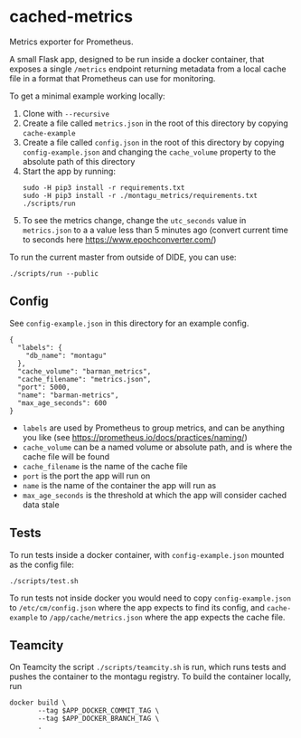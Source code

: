 # cached-metrics
Metrics exporter for Prometheus. 

A small Flask app, designed to be run inside a docker container, that exposes a single `/metrics` endpoint 
returning metadata from a local cache file in a format that Prometheus can use for monitoring. 

To get a minimal example working locally:

1. Clone with `--recursive`
2. Create a file called `metrics.json` in the root of this directory by copying `cache-example`
3. Create a file called `config.json` in the root of this directory by copying `config-example.json` 
and changing the `cache_volume` property to the absolute path of this directory
4. Start the app by running:
    ```
    sudo -H pip3 install -r requirements.txt
    sudo -H pip3 install -r ./montagu_metrics/requirements.txt
    ./scripts/run
    ```
5. To see the metrics change, change the `utc_seconds` value in `metrics.json` to a a value less
than 5 minutes ago (convert current time to seconds here https://www.epochconverter.com/)

To run the current master from outside of DIDE, you can use:

```
./scripts/run --public
```

## Config

See `config-example.json` in this directory for an example config.

```
{
  "labels": {
    "db_name": "montagu"
  },
  "cache_volume": "barman_metrics",
  "cache_filename": "metrics.json",
  "port": 5000,
  "name": "barman-metrics",
  "max_age_seconds": 600
}
```

* `labels` are used by Prometheus to group metrics, and can be anything you like (see https://prometheus.io/docs/practices/naming/)
* `cache_volume` can be a named volume or absolute path, and is where the cache file will be found
* `cache_filename` is the name of the cache file
* `port` is the port the app will run on
* `name` is the name of the container the app will run as
* `max_age_seconds` is the threshold at which the app will consider cached data stale

## Tests

To run tests inside a docker container, with `config-example.json` mounted as the config file:
```
./scripts/test.sh
```

To run tests not inside docker you would need to copy `config-example.json` to `/etc/cm/config.json` where the 
app expects to find its config, and `cache-example` to `/app/cache/metrics.json` where the app expects the cache file.

## Teamcity

On Teamcity the script `./scripts/teamcity.sh` is run, which runs tests and pushes the container to 
the montagu registry. To build the container locally, run
```
docker build \
       --tag $APP_DOCKER_COMMIT_TAG \
       --tag $APP_DOCKER_BRANCH_TAG \
       .
```